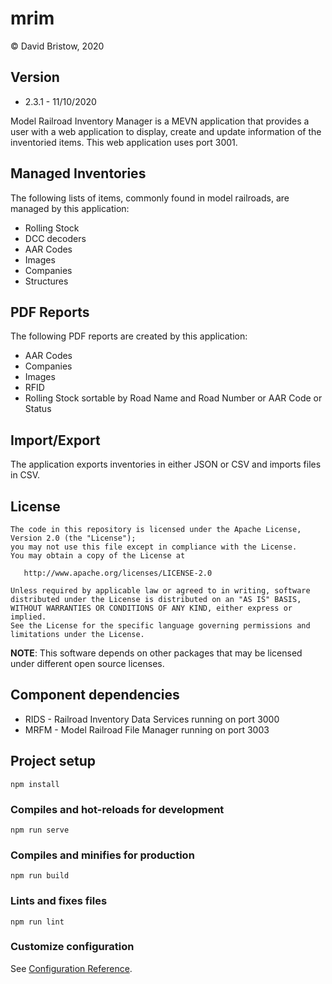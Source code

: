 # mrim
&copy; David Bristow, 2020

## Version
* 2.3.1 - 11/10/2020

Model Railroad Inventory Manager is a MEVN application that provides a user with a web application to display, create and update information of the inventoried items. This web application uses port 3001.

## Managed Inventories
The following lists of items, commonly found in model railroads, are managed by this application:
* Rolling Stock
* DCC decoders
* AAR Codes
* Images
* Companies
* Structures

## PDF Reports
The following PDF reports are created by this application:
* AAR Codes
* Companies
* Images
* RFID
* Rolling Stock sortable by Road Name and Road Number or AAR Code or Status

## Import/Export
The application exports inventories in either JSON or CSV and imports files in CSV.

## License

    The code in this repository is licensed under the Apache License, Version 2.0 (the "License");
    you may not use this file except in compliance with the License.
    You may obtain a copy of the License at

       http://www.apache.org/licenses/LICENSE-2.0

    Unless required by applicable law or agreed to in writing, software
    distributed under the License is distributed on an "AS IS" BASIS,
    WITHOUT WARRANTIES OR CONDITIONS OF ANY KIND, either express or implied.
    See the License for the specific language governing permissions and
    limitations under the License.

**NOTE**: This software depends on other packages that may be licensed under different open source licenses.

## Component dependencies
* RIDS - Railroad Inventory Data Services running on port 3000
* MRFM - Model Railroad File Manager running on port 3003

## Project setup
```
npm install
```

### Compiles and hot-reloads for development
```
npm run serve
```

### Compiles and minifies for production
```
npm run build
```

### Lints and fixes files
```
npm run lint
```

### Customize configuration
See [Configuration Reference](https://cli.vuejs.org/config/).
